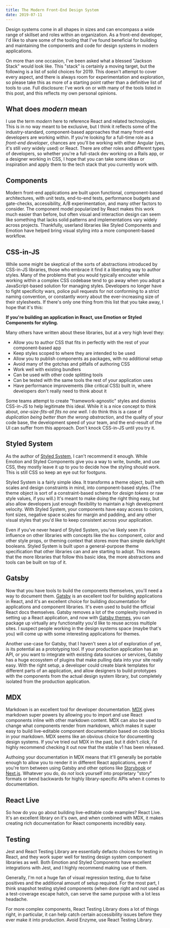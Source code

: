 ```yaml
---
title: The Modern Front-End Design System
date: 2019-07-11
---
```


Design systems come in all shapes in sizes and can encompass a wide range of skillset and roles within an organization.
As a front-end developer, I'd like to share some of the tooling that I've found beneficial for building and maintaining the components and code for design systems in modern applications.

On more than one occasion, I've been asked what a blessed "Jackson Stack" would look like.
This "stack" is certainly a moving target,
but the following is a list of solid choices for 2019.
This doesn't attempt to cover every aspect, and there is always room for experimentation and exploration, so please take this as more of a starting point rather than a definitive list of tools to use.
Full disclosure: I've work on or with many of the tools listed in this post, and this reflects my own personal opinions.

## What does *modern* mean

I use the term *modern* here to reference React and related technologies.
This is in no way meant to be exclusive, but I think it reflects some of the industry-standard, component-based approaches that many front-end developers are working within.
If you're looking for a full-time role as a *front-end developer*, chances are you'll be working with either Angular (yes, it's still *very* widely used) or React.
There are other roles and different types of developers, so whether you're a full-stack dev working on a Rails app, or a designer working in CSS, I hope that you can take some ideas or inspiration and apply them to the tech stack that you currently work with.

## Components

Modern front-end applications are built upon functional, component-based architectures, with unit tests, end-to-end tests, performance budgets and gate-checks, accessibility, A/B experimentation, and many other factors to consider.
The component model popularized by React makes this work much easier than before,
but often visual and interaction design can seem
like something that lacks solid patterns and implementations vary widely across projects.
Thankfully, userland libraries like Styled Components and Emotion have helped bring visual styling into a more component-based workflow.

## CSS-in-JS

While some might be skeptical of the sorts of abstractions introduced by CSS-in-JS libraries, those who embrace it find it a liberating way to author styles.
Many of the problems that you would typically encouter while working within a complex CSS codebase tend to go away when you adopt a JavaScript-based solution for managing styles.
Developers no longer have to fight specificity wars,
police pull requests for not conforming to a strict naming convention, or constantly worry about the ever-increasing size of their stylesheets.
If there's only one thing from this list that you take away,
I hope that it's this:

**If you're building an application in React, use Emotion or Styled Components for styling.**

Many others have written about these libraries, but at a very high level they:

- Allow you to author CSS that fits in perfectly with the rest of your component-based app
- Keep styles scoped to where they are intended to be used
- Allow you to publish components as packages, with no additional setup
- Avoid many of the gotchas and pitfalls of authoring CSS
- Work well with existing bundlers
- Can be used with other code splitting tools
- Can be tested with the same tools the rest of your application uses
- Have performance improvements (like critical CSS) built in, where developers don't really need to think about it

Some teams attempt to create "framework-agnostic" styles and dismiss CSS-in-JS to help legitimate this ideal.
While it is a nice concept to think about,
*one-size-fits-all fits no one well*.
I do think this is a case of *duplication being better than the wrong abstraction*,
and the quality of your code base, the development speed of your team, and the end-result of the UI
can suffer from this approach.
Don't knock CSS-in-JS until you try it.

## Styled System

As the author of [Styled System][], I can't recommend it enough.
While Emotion and Styled Components give you a way to write, bundle, and use CSS, they mostly leave it up to you to decide how the styling should work.
This is still CSS so keep an eye out for footguns.

Styled System is a fairly simple idea.
It transforms a theme object, built with scales and design constraints in mind, into component-based styles.
(The theme object is sort of a constraint-based schema for *design tokens* or raw style values, if you will.)
It's meant to make doing the right thing easy, but also allow developers just enough flexibility to maintain a high development velocity.
With Styled System, your components have easy access to colors, font sizes, negative space scales for margin and padding, and any other visual styles that you'd like to keep consistent across your application.

Even if you've never heard of Styled System, you've likely seen it's influence on other libraries
with concepts like the `Box` component, color and other style props, or theming context that stores more than simple dark/light booleans.
Styled System is built upon a general-purpose theme specification that other libraries can and are starting to adopt.
This means that the more libraries that follow this basic idea, the more abstractions and tools can be built on top of it.

## Gatsby

Now that you have tools to build the components themselves,
you'll need a way to document them.
[Gatsby][] is an excellent tool for building applications in React, and it's an excellent choice for building documentation for applications and component libraries.
It's even used to build the official React docs themselves.
Gatsby removes a lot of the complexity involved in setting up a React application, and now with [Gatsby themes][], you can package up virtually any functionality you'd like to reuse across multiple sites.
I suspect people working in the design systems space (maybe that's you) will
come up with some interesting applications for themes.

Another use-case for Gatsby, that I haven't seen a lot of exploration of yet, is its potential as a prototyping tool.
If your production application has an API, or you want to integrate with existing data sources or services,
Gatsby has a huge ecosystem of plugins that make pulling data into your site really easy.
With the right setup, a developer could create blank templates for different parts of an application, and allow designers to build prototypes with the components from the actual design system library, but completely isolated from the production application.

## MDX

Markdown is an excellent tool for developer documentation.
[MDX][] gives markdown super powers by allowing you to import and use React components inline with other markdown content.
MDX can also be used to change what components render from markdown, which makes it super easy to build live-editable component documentation based on code blocks in your markdown.
MDX seems like an obvious choice for documenting design systems.
If you've tried out MDX in the past, but it didn't *click*, I'd highly recommend checking it out now that the stable v1 has been released.

Authoing your documentation in MDX means that it'll generally be portable enough to allow you to render it in different React applications, even if you're torn between using Gatsby and other options like [Storybook][] or [Next.js][].
Whatever you do, do *not* lock yourself into proprietary "story" formats or bend backwards for highly library-specific APIs when it comes to documentation.

## React Live

So how do you go about building live-editable code examples? React Live.
It's an excellent library on it's own, and when combined with MDX, it makes creating rich documentation for React components incredibly easy.

<!--
## Colors

There are, and always will be, many different tools for working with color. While this could quickly turn into an essay in and of itself, I'll only list a few of my favorites here.
Generally this tooling is fairly decoupled from the implementation details, but some of them are useful for generating or incorporating with documentation.

- Colorable (web & npm package)
- Contrast Swatch
- (Lyft tool)
- (Cloudflare)
-->


## Testing

Jest and React Testing Library are essentially defacto choices for testing in React, and they work super well for testing design system component libraries as well.
Both Emotion and Styled Components have excellent integrations with Jest, and I highly recommend making use of them.

Generally, I'm not a huge fan of visual regression testing, due to false positives and the additional amount of setup required.
For the most part, I think snapshot testing styled components (when done right and not used as a test-coverage escape hatch, can serve the same purpose with a lot less headache.

For more complex components, React Testing Library does a lot of things right, in particular, it can help catch certain accessibility issues before they ever make it into production. Avoid Enzyme, use React Testing Library.


[styled system]: https://styled-system.com
[emotion]: https://emotion.sh
[styled components]: https://styled-components.com
[gatsby]: https://gatsbyjs.org
[mdx]: https://mdxjs.com
[gatsby themes]: https://www.gatsbyjs.org/blog/2019-07-03-announcing-stable-release-gatsby-themes/
[storybook]: https://storybook.js.org/
[next.js]: https://nextjs.org
